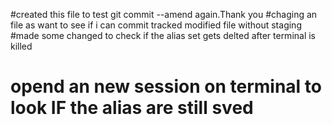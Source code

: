 #created this file to test git commit --amend again.Thank you
#chaging an file as want to see if i can commit tracked modified file without staging
#made some changed to check if the alias set gets delted after terminal is killed
# opend an new session on terminal to look IF the alias are still sved 
